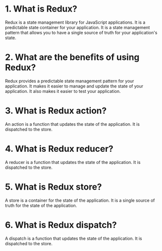 # 1. What is Redux?

Redux is a state management library for JavaScript applications. It is a predictable state container for your application. It is a state management pattern that allows you to have a single source of truth for your application's state.

# 2. What are the benefits of using Redux?

Redux provides a predictable state management pattern for your application. It makes it easier to manage and update the state of your application. It also makes it easier to test your application.

# 3. What is Redux action?

An action is a function that updates the state of the application. It is dispatched to the store.

# 4. What is Redux reducer?

A reducer is a function that updates the state of the application. It is dispatched to the store.

# 5. What is Redux store?

A store is a container for the state of the application. It is a single source of truth for the state of the application.

# 6. What is Redux dispatch?

A dispatch is a function that updates the state of the application. It is dispatched to the store.